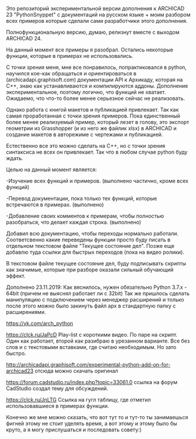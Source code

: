 Это репозиторий экспериментальной версии дополнения к ARCHICAD 23 "PythonSnyppet" с документаций на русском языке + моим разбором всех примеров которые сделали сами разработчики этого дополнения.

Полнофункциональную версию, думаю, релизнут вместе с выходом ARCHICAD 24.

На данный момент все примеры я разобрал. 
Остались некоторые функции, которые в примерах не использовались.

С точки зрения меня, мне все понравилось, попрактиковался в python, научился кое-как обращаться и ориентироваться в (archicadapi.graphisoft.com) документации API к Архикаду, которая на C++, знаю как устанавливаются и компилируются аддоны.
Дополнение экспериментальное, поэтому логично, что функций не хватает. 
Ожидаемо, что что-то более менее серьезное сейчас не реализовать.

Однако работа с книгой макетов и публикацией привлекает. Так как самая проработанная с точки зрения примеров.
Пока единственный более менее реализуемый пример, который лезет в голову, это экспорт геометрии из Grasshopper (и из него же файлик xlsx) в ARCHICAD и создание макетов в авторежиме с чертежами и публикацией.

Естественно все это можно сделать на C++, но с точки зрения синтаксиса не всех он привлекает. Так что в любом случае python буду ждать.

Целью на данный момент является:

-Изучение всех функций и примеров. (выполнено частично, кроме всех функций)

-Перевод документации, пока только тех функций, которые встречаются в примерах. (выполнено)

-Добавление своих комментов к примерам, чтобы полностью разобраться, что делает каждая строка. (выполнено)

Добавил всю документацию, чтобы переходы нормально работали. Соответсвенно какие переведены функции просто буду писать в отдельном текстовом файле "Текущее состояние дел".
Позже еще добавлю туда ссылки для быстрых переходов (пока на видео ролики).

В текстовом файле текущее состояние дел, буду подписывать скрипты как значимые, которые при разборе оказали сильный обучающий эффект.

Дополнено 23.11.2019:
Как вяснилось, нужен обязательно Python 3.7.х - 64bit (причем не выяснял работает ли с 32bit)
Так же пришлось сделать манипуляцию с подключением через менеджер расширений и только после этого можно было закинуть файл apx в стандартную папку с расширениями.

https://vk.com/arch_python

https://clck.ru/JaPcD Play-list с короткими видео. По паре на скрипт. Один как работает, второй как разибраю в урезанном варианте. Все без слов и с текстовыми вставками, где считаю необходимым. Но зато быстро.

http://archicadapi.graphisoft.com/experimental-python-add-on-for-archicad23 отсюда можно скачать оригинал 

https://forum.cadstudio.ru/index.php?topic=33061.0 ссылка на форум CadStudio создал тему для обсуждений.

https://clck.ru/JnLTG Ссылка на гугл таблицу, где отметил использовавшиеся в примерах функции.

Конечно же мне можно сказать, что вот тут то и тут-то ты занимаешься фигней этому не стоит уделять время, а вот этому и этому было бы круто, а я могу прислушаться и последовать совету:)
